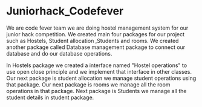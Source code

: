 # Juniorhack_Codefever

We are code fever team we are doing hostel management system for our junior hack competition. We created main four packages for our project such as Hostels, Student allocation ,Students and rooms. We created another package called Database management package to connect our database and do our database operations.

In Hostels package we created a interface named "Hostel operations" to use open close principle and we implement that interface in other classes. Our next package is student allocation we manage student operations using that package. Our next package is rooms we manage all the room operations in that package. Next package is Students we manage all the student details in student package.
